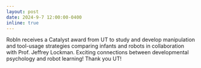 ```yaml
---
layout: post
date: 2024-9-7 12:00:00-0400
inline: true
---
```


RobIn receives a Catalyst award from UT to study and develop manipulation and tool-usage strategies comparing infants and robots in collaboration with Prof. Jeffrey Lockman. Exciting connections between developmental psychology and robot learning! Thank you UT! 